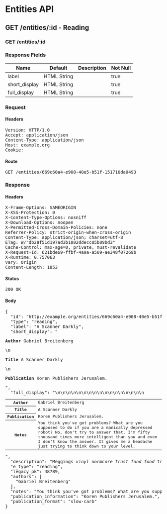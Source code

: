 # Entities API



## GET /entities/:id - Reading

### GET /entities/:id

### Response Fields

| Name | Default | Description | Not Null |
|------|---------|-------------|----------|
| label | HTML String |  | true |
| short_display | HTML String |  | true |
| full_display | HTML String |  | true |

### Request

#### Headers

<pre>Version: HTTP/1.0
Accept: application/json
Content-Type: application/json
Host: example.org
Cookie: </pre>

#### Route

<pre>GET /entities/669c60a4-e908-40e5-b51f-151710da0493</pre>

### Response

#### Headers

<pre>X-Frame-Options: SAMEORIGIN
X-XSS-Protection: 0
X-Content-Type-Options: nosniff
X-Download-Options: noopen
X-Permitted-Cross-Domain-Policies: none
Referrer-Policy: strict-origin-when-cross-origin
Content-Type: application/json; charset=utf-8
ETag: W/&quot;db28f51d197ad3b1802ddecc85b89bd3&quot;
Cache-Control: max-age=0, private, must-revalidate
X-Request-Id: 621bde69-ffbf-4a9a-a569-ae348f07269b
X-Runtime: 0.757063
Vary: Origin
Content-Length: 1853</pre>

#### Status

<pre>200 OK</pre>

#### Body

<pre>{
  "id": "http://example.org/entities/669c60a4-e908-40e5-b51f-151710da0493",
  "type": "reading",
  "label": "A Scanner Darkly",
  "short_display": "<section><p><strong>Author</strong> Gabriel Breitenberg</p>\n<p><strong>Title</strong> A Scanner Darkly</p>\n<p><strong>Publication</strong> Koren Publishers Jerusalem.</p></section>",
  "full_display": "<table>\n<tr>\n<th scope=\"row\">Author</th>\n<td>Gabriel Breitenberg</td>\n</tr>\n<tr>\n<th scope=\"row\">Title</th>\n<td>A Scanner Darkly</td>\n</tr>\n<tr>\n<th scope=\"row\">Publication</th>\n<td>Koren Publishers Jerusalem.</td>\n</tr>\n<tr>\n<th scope=\"row\">Notes</th>\n<td>You think you've got problems? What are you supposed to do if you are a manically depressed robot? No, don't try to answer that. I'm fifty thousand times more intelligent than you and even I don't know the answer. It gives me a headache just trying to think down to your level.</td>\n</tr>\n</table>",
  "description": "Meggings <i>vinyl normcore trust fund food</i> truck.",
  "e_type": "reading",
  "legacy_pk": 48789,
  "authors": [
    "Gabriel Breitenberg"
  ],
  "notes": "You think you've got problems? What are you supposed to do if you are a manically depressed robot? No, don't try to answer that. I'm fifty thousand times more intelligent than you and even I don't know the answer. It gives me a headache just trying to think down to your level.",
  "publication_information": "Koren Publishers Jerusalem.",
  "publication_format": "slow-carb"
}</pre>
